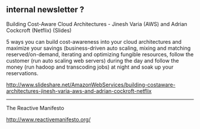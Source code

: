 ## internal newsletter ?

Building Cost-Aware Cloud Architectures - Jinesh Varia (AWS) and Adrian Cockcroft (Netflix)
(Slides)

5 ways you can build cost-awareness into your cloud architectures and maximize your savings (business-driven auto scaling, mixing and matching reserved/on-demand, iterating and optimizing fungible resources, follow the customer (run auto scaling web servers) during the day and follow the money (run hadoop and transcoding jobs) at night and soak up your reservations.

http://www.slideshare.net/AmazonWebServices/building-costaware-architectures-jinesh-varia-aws-and-adrian-cockroft-netflix


---

The Reactive Manifesto

http://www.reactivemanifesto.org/

